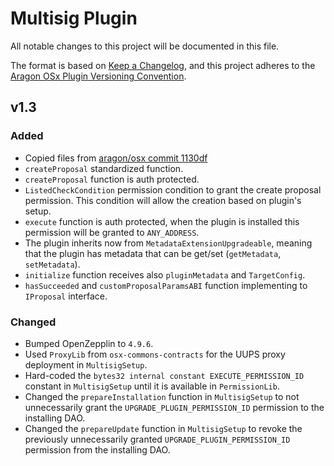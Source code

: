 # Multisig Plugin

All notable changes to this project will be documented in this file.

The format is based on [Keep a Changelog](https://keepachangelog.com/en/1.0.0/),
and this project adheres to the [Aragon OSx Plugin Versioning Convention](https://devs.aragon.org/docs/osx/how-to-guides/plugin-development/publication/versioning).

## v1.3

### Added

- Copied files from [aragon/osx commit 1130df](https://github.com/aragon/osx/commit/1130dfce94fd294c4341e91a8f3faccc54cf43b7)
- `createProposal` standardized function.
- `createProposal` function is auth protected.
- `ListedCheckCondition` permission condition to grant the create proposal permission. This condition will allow the creation based on plugin's setup.
- `execute` function is auth protected, when the plugin is installed this permission will be granted to `ANY_ADDRESS`.
- The plugin inherits now from `MetadataExtensionUpgradeable`, meaning that the plugin has metadata that can be get/set (`getMetadata`, `setMetadata`).
- `initialize` function receives also `pluginMetadata` and `TargetConfig`.
- `hasSucceeded` and `customProposalParamsABI` function implementing to `IProposal` interface.

### Changed

- Bumped OpenZepplin to `4.9.6`.
- Used `ProxyLib` from `osx-commons-contracts` for the UUPS proxy deployment in `MultisigSetup`.
- Hard-coded the `bytes32 internal constant EXECUTE_PERMISSION_ID` constant in `MultisigSetup` until it is available in `PermissionLib`.
- Changed the `prepareInstallation` function in `MultisigSetup` to not unnecessarily grant the `UPGRADE_PLUGIN_PERMISSION_ID` permission to the installing DAO.
- Changed the `prepareUpdate` function in `MultisigSetup` to revoke the previously unnecessarily granted `UPGRADE_PLUGIN_PERMISSION_ID` permission from the installing DAO.
